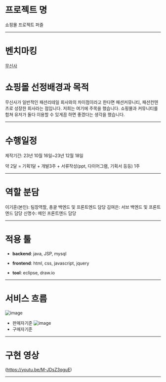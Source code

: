 # 프로젝트 명
쇼핑몰 프로젝트 퍼즐
***
# 벤치마킹
[무신사](https://www.musinsa.com/app/)
# 쇼핑몰 선정배경과 목적
무신사가 일반적인 패션리테일 회사와의 차이점이라고 한다면 패션커뮤니티, 패션컨텐츠로 성장한 회사라는 점입니다.
저희는 여기에 주목을 했습니다. 쇼핑몰과 커뮤니티를 합쳐 유저가 둘다 이용할 수 있게끔 하면 좋겠다는 생각을 했습니다.

***
# 수행일정

제작기간: 23년 10월 16일~23년 12월 18일

약 2달 = 기획1달 + 개발3주 + 서류작성(ppt, 다이어그램, 기획서 등등) 1주
***
# 역할 분담
이기훈(본인): 팀장역할, 총괄 백엔드 및 프론트엔드 담당
김여은: 서브 백엔드 및 프론트엔드 담당
신명수: 메인 프론트엔드 담당


***
# 적용 툴
* **backend**: java, JSP, mysql


* **frontend**: html, css, javascript, jquery


* **tool**: eclipse, draw.io
***  
# 서비스 흐름
![image](https://github.com/kihoo-ni/shopping-mall-project-puzzle/assets/140569678/b275d120-076e-4471-a272-f914d13d7805)
* 판매자기준
![image](https://github.com/kihoo-ni/shopping-mall-project-puzzle/assets/140569678/67299ee6-aaa7-41a0-8cd7-79826276766e)
* 구매자기준
***
# 구현 영상
(https://youtu.be/M-JDsZ3qguE)
***
